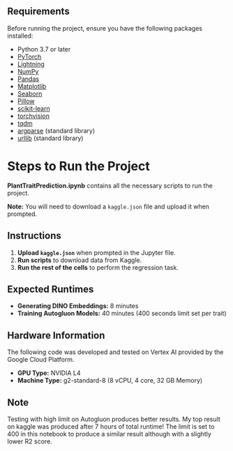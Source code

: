 ## Requirements

Before running the project, ensure you have the following packages installed:

- Python 3.7 or later
- [PyTorch](https://pytorch.org/get-started/locally/)
- [Lightning](https://lightning.ai/docs/fabric/stable/installation.html)
- [NumPy](https://numpy.org/install/)
- [Pandas](https://pandas.pydata.org/docs/getting_started/install.html)
- [Matplotlib](https://matplotlib.org/stable/users/installing/index.html)
- [Seaborn](https://seaborn.pydata.org/installing.html)
- [Pillow](https://python-pillow.org/)
- [scikit-learn](https://scikit-learn.org/stable/install.html)
- [torchvision](https://pytorch.org/vision/stable/index.html)
- [tqdm](https://tqdm.github.io/)
- [argparse](https://docs.python.org/3/library/argparse.html) (standard library)
- [urllib](https://docs.python.org/3/library/urllib.html) (standard library)

# Steps to Run the Project

**PlantTraitPrediction.ipynb** contains all the necessary scripts to run the project.

**Note:** You will need to download a `kaggle.json` file and upload it when prompted.

## Instructions

1. **Upload `kaggle.json`** when prompted in the Jupyter file.
2. **Run scripts** to download data from Kaggle.
3. **Run the rest of the cells** to perform the regression task.

## Expected Runtimes

- **Generating DINO Embeddings:** 8 minutes
- **Training Autogluon Models:** 40 minutes (400 seconds limit set per trait)

## Hardware Information

The following code was developed and tested on Vertex AI provided by the Google Cloud Platform.

- **GPU Type:** NVIDIA L4
- **Machine Type:** g2-standard-8 (8 vCPU, 4 core, 32 GB Memory)


## Note

Testing with high limit on Autogluon produces better results. My top result on kaggle was produced after 7 hours of total runtime!
The limit is set to 400 in this notebook to produce a similar result although with a slightly lower R2 score.
